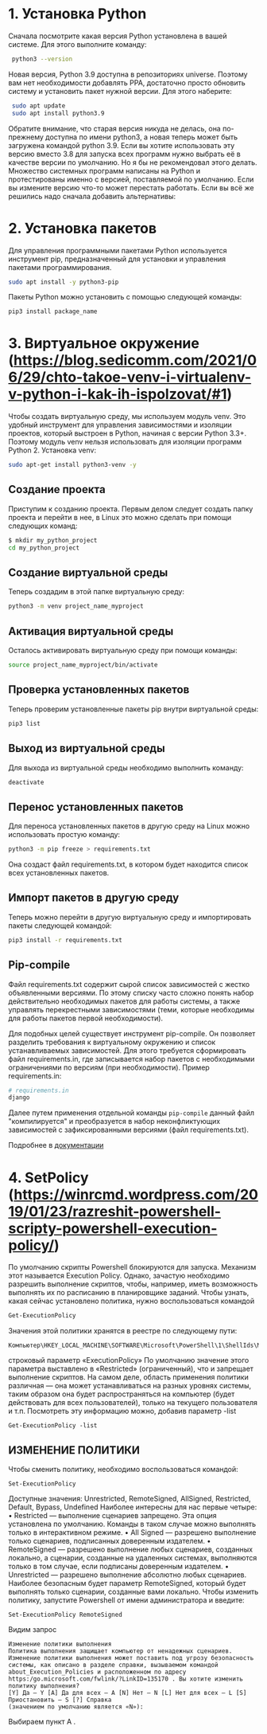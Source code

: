 # 1.	Установка Python
Сначала посмотрите какая версия Python установлена в вашей системе. Для этого выполните команду:
```sh
 python3 --version
```

Новая версия, Python 3.9 доступна в репозиториях universe. Поэтому вам нет необходимости добавлять PPA, достаточно просто обновить систему и установить пакет нужной версии. Для этого наберите:
```sh
 sudo apt update
 sudo apt install python3.9
 ```
Обратите внимание, что старая версия никуда не делась, она по-прежнему доступна по имени python3, а новая теперь может быть загружена командой python 3.9. Если вы хотите использовать эту версию вместо 3.8 для запуска всех программ нужно выбрать её в качестве версии по умолчанию. Но я бы не рекомендовал этого делать. Множество системных программ написаны на Python и протестированы именно с версией, поставляемой по умолчанию. Если вы измените версию что-то может перестать работать. Если вы всё же решились надо сначала добавить альтернативы:

# 2.	Установка пакетов
Для управления программными пакетами Python используется инструмент pip, предназначенный для установки и управления пакетами программирования.
```sh
sudo apt install -y python3-pip
```
Пакеты Python можно установить с помощью следующей команды:
```sh
pip3 install package_name
```

# 3.	Виртуальное окружение (https://blog.sedicomm.com/2021/06/29/chto-takoe-venv-i-virtualenv-v-python-i-kak-ih-ispolzovat/#1) 
Чтобы создать виртуальную среду, мы используем модуль venv. Это удобный инструмент для управления зависимостями и изоляции проектов, который выстроен в Python, начиная с версии Python 3.3+. Поэтому модуль venv нельзя использовать для изоляции программ Python 2.
Установка venv:
```sh
sudo apt-get install python3-venv -y
```
## Создание проекта
Приступим к созданию проекта. Первым делом следует создать папку проекта и перейти в нее, в Linux это можно сделать при помощи следующих команд:
```sh
$ mkdir my_python_project
cd my_python_project
```

## Создание виртуальной среды
Теперь создадим в этой папке виртуальную среду:
```sh
python3 -m venv project_name_myproject
```
## Активация виртуальной среды
Осталось активировать виртуальную среду при помощи команды:
```sh
source project_name_myproject/bin/activate
```
## Проверка установленных пакетов
Теперь проверим установленные пакеты pip внутри виртуальной среды:
```sh
pip3 list
```
## Выход из виртуальной среды
Для выхода из виртуальной среды необходимо выполнить команду:
```sh
deactivate
```
## Перенос установленных пакетов
Для переноса установленных пакетов в другую среду на Linux можно использовать простую команду:
```sh
python3 -m pip freeze > requirements.txt
```
Она создаст файл requirements.txt, в котором будет находится список всех установленных пакетов.
## Импорт пакетов в другую среду
Теперь можно перейти в другую виртуальную среду и импортировать пакеты следующей командой:
```sh
pip3 install -r requirements.txt
```

## Pip-compile
Файл requirements.txt содержит сырой список зависимостей с жестко объявленными версиями. По этому списку часто сложно понять набор действительно необходимых пакетов для работы системы, а также управлять перекрестными зависимостями (теми, которые необходимы для работы пакетов первой необходимости).

Для подобных целей существует инструмент pip-compile. Он позволяет разделить требования к виртуальному окружению и список устанавливаемых зависимостей. Для этого требуется сформировать файл requirements.in, где записывается набор пакетов с необходимыми ограничениями по версиям (при необходимости). Пример requirements.in:
```sh
# requirements.in
django
```
Далее путем применения отдельной команды `pip-compile` данный файл "компилируется" и преобразуется в набор неконфликтующих зависимостей с зафиксированными версиями (файл requirements.txt).

Подробнее в [документации](https://pypi.org/project/pip-tools/)

# 4.	SetPolicy (https://winrcmd.wordpress.com/2019/01/23/razreshit-powershell-scripty-powershell-execution-policy/)
По умолчанию скрипты Powershell блокируются для запуска. Механизм этот называется Execution Policy. Однако, зачастую необходимо разрешить выполнение скриптов, чтобы, например, иметь возможность выполнять их по расписанию в планировщике заданий.
Чтобы узнать, какая сейчас установлено политика, нужно воспользоваться командой
```sh
Get-ExecutionPolicy
```
Значения этой политики хранятся в реестре по следующему пути:
```
Компьютер\HKEY_LOCAL_MACHINE\SOFTWARE\Microsoft\PowerShell\1\ShellIds\Microsoft.PowerShell
```
строковый параметр «ExecutionPolicy»
По умолчанию значение этого параметра выставлено в «Restricted» (ограниченный), что и запрещает выполнение скриптов.
На самом деле, область применения политики различная — она может устанавливаться на разных уровнях системы, таким образом она будет распространяться на компьютер (будет действовать для всех пользователей), только на текущего пользователя и т.п. Посмотреть эту информацию можно, добавив параметр -list
```
Get-ExecutionPolicy -list
```

## ИЗМЕНЕНИЕ ПОЛИТИКИ
Чтобы сменить политику, необходимо воспользоваться командой:
```
Set-ExecutionPolicy
```
Доступные значения:
Unrestricted, RemoteSigned, AllSigned, Restricted, Default, Bypass, Undefined
Наиболее интересны для нас первые четыре:
• Restricted — выполнение сценариев запрещено. Эта опция установлена по умолчанию. Команды в таком случае можно выполнять только в интерактивном режиме.
• All Signed — разрешено выполнение только сценариев, подписанных доверенным издателем.
• RemoteSigned — разрешено выполнение любых сценариев, созданных локально, а сценарии, созданные на удаленных системах, выполняются только в том случае, если подписаны доверенным издателем.
• Unrestricted — разрешено выполнение абсолютно любых сценариев.
Наиболее безопасным будет параметр RemoteSigned, который будет выполнять только сценарии, созданные вами локально.
Чтобы изменить политику, запустите Powershell от имени администратора и введите:
```
Set-ExecutionPolicy RemoteSigned
```
Видим запрос
```
Изменение политики выполнения
Политика выполнения защищает компьютер от ненадежных сценариев. Изменение политики выполнения может поставить под угрозу безопасность системы, как описано в разделе справки, вызываемом командой about_Execution_Policies и расположенном по адресу https:/go.microsoft.com/fwlink/?LinkID=135170 . Вы хотите изменить политику выполнения?
[Y] Да — Y [A] Да для всех — A [N] Нет — N [L] Нет для всех — L [S] Приостановить — S [?] Справка
(значением по умолчанию является «N»):
```
Выбираем пункт A .



